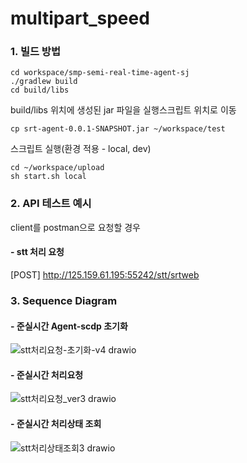 # multipart_speed

### 1. 빌드 방법
```
cd workspace/smp-semi-real-time-agent-sj
./gradlew build
cd build/libs
```
build/libs 위치에 생성된 jar 파일을 실행스크립트 위치로 이동
```
cp srt-agent-0.0.1-SNAPSHOT.jar ~/workspace/test
```
스크립트 실행(환경 적용 - local, dev)
```
cd ~/workspace/upload
sh start.sh local
```
### 2. API 테스트 예시
client를 postman으로 요청할 경우

#### - stt 처리 요청
[POST] http://125.159.61.195:55242/stt/srtweb

### 3. Sequence Diagram 
#### - 준실시간 Agent-scdp 초기화
![stt처리요청-초기화-v4 drawio](https://user-images.githubusercontent.com/70994710/194189063-6ca29f64-6ec9-4d75-be91-df95c288baf5.png)
#### - 준실시간 처리요청
![stt처리요청_ver3 drawio](https://user-images.githubusercontent.com/70994710/193760788-7d131734-9f60-469e-8876-22906ae53ba0.png)
#### - 준실시간 처리상태 조회
![stt처리상태조회3 drawio](https://user-images.githubusercontent.com/70994710/191181432-b7622671-a3d6-4d2e-82ce-cf9296628d76.png)






